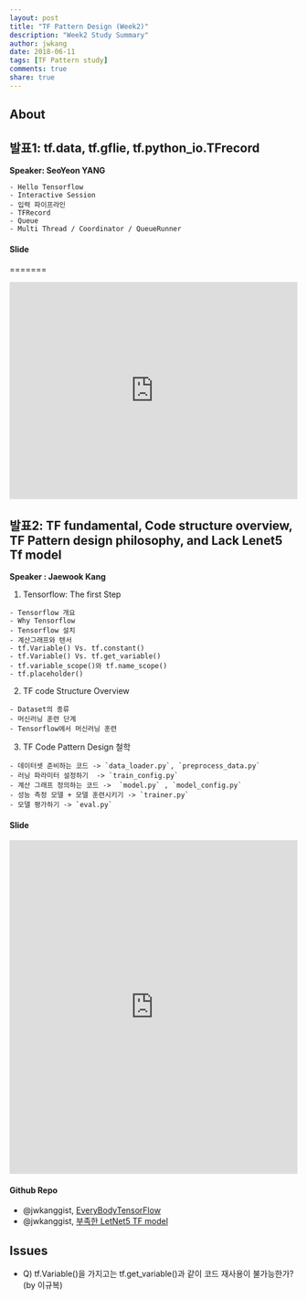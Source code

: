 ```yaml
---
layout: post
title: "TF Pattern Design (Week2)"
description: "Week2 Study Summary"
author: jwkang
date: 2018-06-11
tags: [TF Pattern study]
comments: true
share: true
---
```


## About
## 발표1: tf.data, tf.gflie, tf.python_io.TFrecord
**Speaker: SeoYeon YANG**

```
- Hello Tensorflow
- Interactive Session
- 입력 파이프라인
- TFRecord
- Queue
- Multi Thread / Coordinator / QueueRunner
```
#### Slide
=======
<style>
.responsive-wrap iframe{ max-width: 100%;}
</style>
<div class="responsive-wrap">
<!-- this is the embed code provided by Google -->
<iframe src="https://docs.google.com/presentation/d/e/2PACX-1vS1XZSl4WFEELAf9V1TLehuT0oCufbY-dIC9TxKg5MVMGhn9p1vZ4Z_QX2EZZt-1Q5P7msOGmMAzuqB/embed?start=true&loop=false&delayms=10000" frameborder="0" width="720" height="380" allowfullscreen="true" mozallowfullscreen="true" webkitallowfullscreen="true"></iframe>
</div>

## 발표2: TF fundamental, Code structure overview, TF Pattern design philosophy, and Lack Lenet5 Tf model
**Speaker : Jaewook Kang**

1) Tensorflow: The first Step

```
- Tensorflow 개요
- Why Tensorflow
- Tensorflow 설치
- 계산그래프와 텐서
- tf.Variable() Vs. tf.constant()
- tf.Variable() Vs. tf.get_variable()
- tf.variable_scope()와 tf.name_scope()
- tf.placeholder()
```

2) TF code Structure Overview

```
- Dataset의 종류
- 머신러닝 훈련 단계
- Tensorflow에서 머신러닝 훈련 
```

3) TF Code Pattern Design 철학

```
- 데이터셋 준비하는 코드 -> `data_loader.py`, `preprocess_data.py`
- 러닝 파라미터 설정하기  -> `train_config.py`
- 계산 그래프 정의하는 코드 ->  `model.py` , `model_config.py`
- 성능 측정 모델 + 모델 훈련시키기 -> `trainer.py`
- 모델 평가하기 -> `eval.py`
```

#### Slide
<style>
.responsive-wrap iframe{ max-width: 100%;}
</style>
<div class="responsive-wrap">
<!-- this is the embed code provided by Google -->
<iframe src="https://docs.google.com/presentation/d/e/2PACX-1vT1zTUU36nekwbv7kKwPYTMn-CGbX-7B3Yfz_dzBmb0nOrkM1kqXBtDZRnFIXH_UNmhj2dbuY8gE8Ze/embed?start=false&loop=false&delayms=10000" frameborder="0" width="720" height="584" allowfullscreen="true" mozallowfullscreen="true" webkitallowfullscreen="true"></iframe>
</div>

#### Github Repo
- @jwkanggist, [EveryBodyTensorFlow](https://github.com/jwkanggist/EveryBodyTensorFlow)
- @jwkanggist, [부족한 LetNet5 TF model](https://github.com/jwkanggist/tensorflowlite)


## Issues
- Q) tf.Variable()을 가지고는 tf.get_variable()과 같이 코드 재사용이 불가능한가? (by 이규복)

    